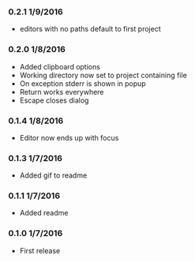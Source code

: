 
### 0.2.1  1/9/2016

- editors with no paths default to first project

### 0.2.0  1/8/2016

- Added clipboard options
- Working directory now set to project containing file
- On exception stderr is shown in popup
- Return works everywhere
- Escape closes dialog

### 0.1.4  1/8/2016

- Editor now ends up with focus

### 0.1.3  1/7/2016

- Added gif to readme

### 0.1.1  1/7/2016

- Added readme

### 0.1.0  1/7/2016

- First release
